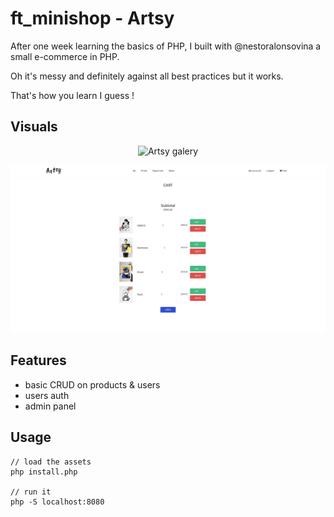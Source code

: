 # ft_minishop - Artsy

After one week learning the basics of PHP, I built with @nestoralonsovina a small e-commerce in PHP.

Oh it's messy and definitely against all best practices but it works.

That's how you learn I guess !

## Visuals
<p align="center">
  <img src="./resources/galery.png" alt="Artsy galery" width="738">
</p>
<p align="center">
  <img src="./resources/cart.png" alt="Artsy cart" width="738">
</p>

## Features
- basic CRUD on products & users
- users auth
- admin panel


## Usage

```
// load the assets
php install.php

// run it
php -S localhost:8080
```